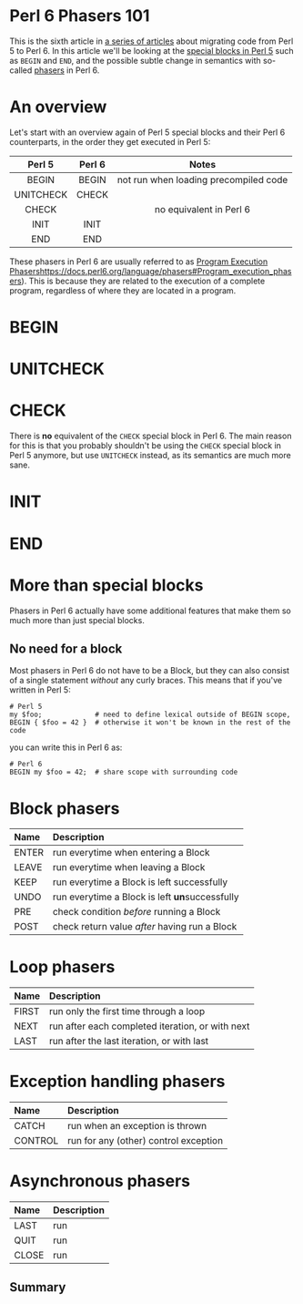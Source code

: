 Perl 6 Phasers 101
==================

This is the sixth article in
[a series of articles](https://opensource.com/users/lizmat) about migrating
code from Perl 5 to Perl 6.  In this article we'll be looking at the
[special blocks in Perl 5](https://perldoc.pl/perlmod#BEGIN,-UNITCHECK,-CHECK,-INIT-and-END)
such as `BEGIN` and `END`, and the possible subtle change in semantics with
so-called [phasers](https://docs.perl6.org/language/phasers) in Perl 6.

An overview
===========
Let's start with an overview again of Perl 5 special blocks and their Perl 6
counterparts, in the order they get executed in Perl 5:

| Perl 5     | Perl 6      | Notes      |
|:----------:|:-----------:|:----------:|
| BEGIN      | BEGIN       | not run when loading precompiled code |
| UNITCHECK  | CHECK       | |
| CHECK      |             | no equivalent in Perl 6 |
| INIT       | INIT        | |
| END        | END         | |

These phasers in Perl 6 are usually referred to as
[Program Execution Phasers]()https://docs.perl6.org/language/phasers#Program_execution_phasers).  This is because they are related to the execution of a
complete program, regardless of where they are located in a program.

BEGIN
=====



UNITCHECK
=========

CHECK
=====
There is **no** equivalent of the `CHECK` special block in Perl 6.  The main
reason for this is that you probably shouldn't be using the `CHECK` special
block in Perl 5 anymore, but use `UNITCHECK` instead, as its semantics are
much more sane.

INIT
====

END
===

More than special blocks
========================
Phasers in Perl 6 actually have some additional features that make them so
much more than just special blocks.

No need for a block
-------------------
Most phasers in Perl 6 do not have to be a Block, but they can also consist
of a single statement *without* any curly braces.  This means that if you've
written in Perl 5: 

    # Perl 5
    my $foo;             # need to define lexical outside of BEGIN scope,
    BEGIN { $foo = 42 }  # otherwise it won't be known in the rest of the code

you can write this in Perl 6 as:

    # Perl 6
    BEGIN my $foo = 42;  # share scope with surrounding code


Block phasers
=============
| Name | Description      |
|:----------|:-----------|
| ENTER     | run everytime when entering a Block |
| LEAVE     | run everytime when leaving a Block |
| KEEP      | run everytime a Block is left successfully |
| UNDO      | run everytime a Block is left **un**successfully |
| PRE       | check condition *before* running a Block |
| POST      | check return value *after* having run a Block |

Loop phasers
============
| Name | Description      |
|:----------|:-----------|
| FIRST     | run only the first time through a loop |
| NEXT      | run after each completed iteration, or with next |
| LAST      | run after the last iteration, or with last |

Exception handling phasers
==========================
| Name | Description      |
|:----------|:-----------|
| CATCH     | run when an exception is thrown |
| CONTROL   | run for any (other) control exception |

Asynchronous phasers
====================
| Name | Description      |
|:----------|:-----------|
| LAST      | run  |
| QUIT      | run  |
| CLOSE     | run  |

Summary
-------
